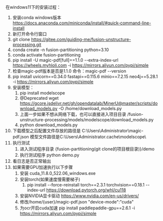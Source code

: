 在windows11下的安装过程：
1. 安装conda windows版本 https://docs.anaconda.com/miniconda/install/#quick-command-line-install
2. 新打开命令行窗口
3. git clone https://gitee.com/guiding-me/fusion-unstructure-processing.git
4. conda create -n fusion-partitioning python=3.10
5. conda activate  fusion-partitioning
6. pip install -U magic-pdf[full]==1.1.0 --extra-index-url https://wheels.myhloli.com -i https://mirrors.aliyun.com/pypi/simple
7. 检查magic-pdf版本是否是1.1.0 命令：magic-pdf --version
8. pip install uvicorn==0.34.0 fastapi==0.115.6 minio==7.2.15 neo4j==5.28.1 -i https://mirrors.aliyun.com/pypi/simple
9. 安装模型：
    1. pip install modelscope
    2. @Deprecated  wget https://gcore.jsdelivr.net/gh/opendatalab/MinerU@master/scripts/download_models.py -O /home/download_models.py
    3. 上面一步如果不想从网络下载，也可以直接进入项目目录 /fusion-unstructure-processing/models/modelscope/download_models.py
    4. python download_models.py
10. 下载模型之后配置文件存放的路径是 C:\Users\Administrator\magic-pdf.json  模型文件路径是C:\Users\Administrator\.cache\modelscope\
11. 执行测试
    1. 进入测试程序目录 {fusion-partitioning(git clone的项目根目录)}/demo
    2. 执行测试程序 python demo.py
12. 看日志是否正常输出
13. 如果需要GPU加速执行以下步骤
    1. 安装 cuda_11.8.0_522.06_windows.exe
    2. 安装torch(如果速度慢需要梯子)
        1. pip install --force-reinstall torch==2.3.1 torchvision==0.18.1 --index-url https://download.pytorch.org/whl/cu118
    1. 安装NVIDIA显卡驱动 https://www.nvidia.com/en-us/drivers/
    2. 修改/home/{user}/magic-pdf.json   "device-mode":"cuda"
    3. 为ocr开启cuda加速 pip install paddlepaddle-gpu==2.6.1 -i https://mirrors.aliyun.com/pypi/simple
